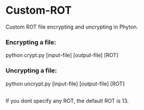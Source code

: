 # Custom-ROT
Custom ROT  file encrypting and uncrypting in Phyton.

### Encrypting a file:

python crypt.py [input-file] [output-file] [ROT]

### Uncrypting a file:

python uncrypt.py [input-file] [output-file] [ROT]
##
If you dont specify any ROT, the default ROT is 13.
